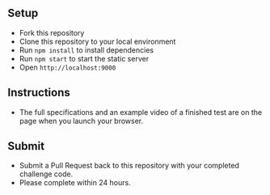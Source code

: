 Setup
---

- Fork this repository
- Clone this repository to your local environment
- Run `npm install` to install dependencies
- Run `npm start` to start the static server
- Open `http://localhost:9000`

Instructions
---

- The full specifications and an example video of a finished test are on the page when you launch your browser.

Submit
---

- Submit a Pull Request back to this repository with your completed challenge code.
- Please complete within 24 hours.
